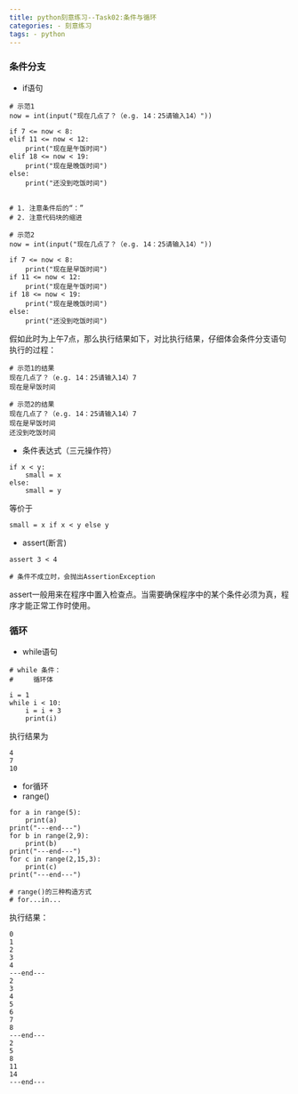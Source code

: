 ```yaml
---
title: python刻意练习--Task02:条件与循环
categories: - 刻意练习
tags: - python
---
```



### 条件分支
- if语句
```
# 示范1
now = int(input("现在几点了？（e.g. 14：25请输入14）"))

if 7 <= now < 8:
elif 11 <= now < 12:
    print("现在是午饭时间")
elif 18 <= now < 19:
    print("现在是晚饭时间")
else:
    print("还没到吃饭时间")


# 1. 注意条件后的“：”
# 2. 注意代码块的缩进
```

```
# 示范2
now = int(input("现在几点了？（e.g. 14：25请输入14）"))

if 7 <= now < 8:
    print("现在是早饭时间")
if 11 <= now < 12:
    print("现在是午饭时间")
if 18 <= now < 19:
    print("现在是晚饭时间")
else:
    print("还没到吃饭时间")
```
假如此时为上午7点，那么执行结果如下，对比执行结果，仔细体会条件分支语句执行的过程：
```
# 示范1的结果
现在几点了？（e.g. 14：25请输入14）7
现在是早饭时间
```
```
# 示范2的结果
现在几点了？（e.g. 14：25请输入14）7
现在是早饭时间
还没到吃饭时间
```
- 条件表达式（三元操作符）
```
if x < y:
    small = x
else:
    small = y
```
等价于
```
small = x if x < y else y
```
- assert(断言)
```
assert 3 < 4

# 条件不成立时，会抛出AssertionException
```
assert一般用来在程序中置入检查点。当需要确保程序中的某个条件必须为真，程序才能正常工作时使用。

### 循环
- while语句
```
# while 条件：
#     循环体

i = 1
while i < 10:
    i = i + 3
    print(i)
```
执行结果为
```
4
7
10
```

- for循环
- range()
```
for a in range(5):
    print(a)
print("---end---")
for b in range(2,9):
    print(b)
print("---end---")
for c in range(2,15,3):
    print(c)
print("---end---")

# range()的三种构造方式
# for...in...
```
执行结果：
```
0
1
2
3
4
---end---
2
3
4
5
6
7
8
---end---
2
5
8
11
14
---end---
```